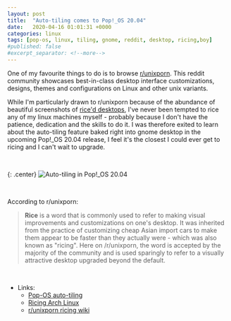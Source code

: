 ```yaml
---
layout: post
title:  "Auto-tiling comes to Pop!_OS 20.04"
date:   2020-04-16 01:01:31 +0000
categories: linux
tags: [pop-os, linux, tiling, gnome, reddit, desktop, ricing,boy]
#published: false
#excerpt_separator: <!--more-->
---
```


One of my favourite things to do is to browse [r/unixporn](https://www.reddit.com/r/unixporn/). This reddit community showcases best-in-class desktop interface customizations, designs, themes and configurations on Linux and other unix variants.

<!--more-->

While I'm particularly drawn to r/unixporn because of the abundance of beautiful screenshots of [rice'd desktops](https://www.reddit.com/r/unixporn/?f=flair_name%3A%22Screenshot%22), I've never been tempted to rice any of my linux machines myself - probably because I don't have the patience, dedication and the skills to do it. I was therefore exited to learn about the auto-tiling feature baked right into gnome desktop in the upcoming Pop!_OS 20.04 release, I feel it's the closest I could ever get to ricing and I can't wait to upgrade.

<br />

{: .center}
![Auto-tiling in Pop!_OS 20.04](/images/poptiling.png)

<br />

According to r/unixporn:

> **Rice** is a word that is commonly used to refer to making visual improvements and customizations on one's desktop. It was inherited from the practice of customizing cheap Asian import cars to make them appear to be faster than they actually were - which was also known as "ricing". Here on /r/unixporn, the word is accepted by the majority of the community and is used sparingly to refer to a visually attractive desktop upgraded beyond the default.

<br />

* Links: 
  * [Pop-OS auto-tiling](https://www.youtube.com/watch?time_continue=6&v=-fltwBKsMY0&feature=emb_title)
  * [Ricing Arch Linux](https://github.com/ibrahimbutt/direwolf-arch-rice)
  * [r/unixporn ricing wiki](https://www.reddit.com/r/unixporn/wiki/ricing)